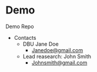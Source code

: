 # Demo
Demo Repo
* Contacts
  * DBU Jane Doe 
    * Janedoe@gmail.com
  * Lead reasearch: John Smith
    * Johnsmith@gmail.com
